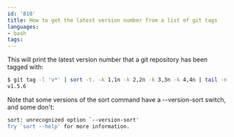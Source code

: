 ```yaml
---
id: '810'
title: How to get the latest version number from a list of git tags
languages:
- bash
tags:
---
```

This will print the latest version number that a git repository has been tagged with:
```bash
$ git tag -l 'v*' | sort -t. -k 1,1n -k 2,2n -k 3,3n -k 4,4n | tail -n 1
v1.5.6
```

Note that some versions of the sort command have a --version-sort switch, and some don't:
```bash
sort: unrecognized option `--version-sort'
Try `sort --help' for more information.
```
